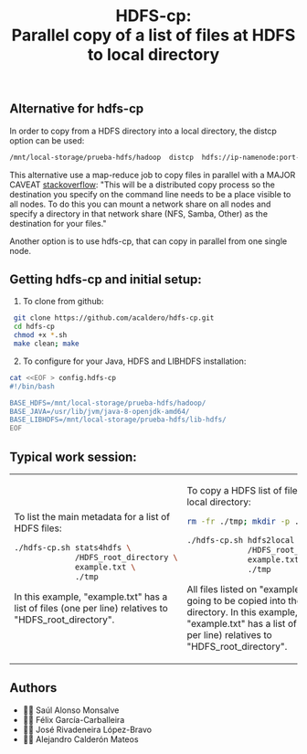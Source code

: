 <html>
 <h1 align="center">HDFS-cp: <br>Parallel copy of a list of files at HDFS to local directory</h1>
 <br>
</html>


## Alternative for hdfs-cp
In order to copy from a HDFS directory into a local directory, the distcp option can be used:
```bash
/mnt/local-storage/prueba-hdfs/hadoop  distcp  hdfs://ip-namenode:port-namenode/HDFS\_directory/  file:///full/local/path 
``` 

This alternative use a map-reduce job to copy files in parallel with a MAJOR CAVEAT [stackoverflow](https://stackoverflow.com/questions/25816813/effective-ways-to-load-data-from-hdfs-to-local-system):
"This will be a distributed copy process so the destination you specify on the command line needs to be a place visible to all nodes. 
To do this you can mount a network share on all nodes and specify a directory in that network share (NFS, Samba, Other) as the destination for your files."

Another option is to use hdfs-cp, that can copy in parallel from one single node.

## Getting hdfs-cp and initial setup:
1. To clone from github:
```bash
 git clone https://github.com/acaldero/hdfs-cp.git
 cd hdfs-cp
 chmod +x *.sh
 make clean; make
``` 
2. To configure for your Java, HDFS and LIBHDFS installation:
```bash
cat <<EOF > config.hdfs-cp
#!/bin/bash

BASE_HDFS=/mnt/local-storage/prueba-hdfs/hadoop/
BASE_JAVA=/usr/lib/jvm/java-8-openjdk-amd64/
BASE_LIBHDFS=/mnt/local-storage/prueba-hdfs/lib-hdfs/
EOF
```
  
## Typical work session:
<html>
 <table>
  <tr>
  <td>
</html>

To list the main metadata for a list of HDFS files:
```bash
./hdfs-cp.sh stats4hdfs \
             /HDFS_root_directory \
             example.txt \
             ./tmp
```

In this example, "example.txt" has a list of files (one per line) relatives to "HDFS\_root\_directory".

<html>
  </td>
  <td>
</html>

To copy a HDFS list of files into a local directory:
```bash
rm -fr ./tmp; mkdir -p ./tmp

./hdfs-cp.sh hdfs2local \
             /HDFS_root_directory \
             example.txt \
             ./tmp
```

All files listed on "example.txt" are going to be copied into the "./tmp" directory.
In this example, "example.txt" has a list of files (one per line) relatives to "HDFS\_root\_directory".

<html>
  </td>
  </tr>
 </table>
</html>


## Authors
* :technologist: Saúl Alonso Monsalve
* :technologist: Félix García-Carballeira
* :technologist: José Rivadeneira López-Bravo 
* :technologist: Alejandro Calderón Mateos


